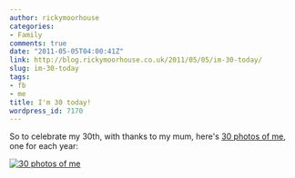 ```yaml
---
author: rickymoorhouse
categories:
- Family
comments: true
date: "2011-05-05T04:00:41Z"
link: http://blog.rickymoorhouse.co.uk/2011/05/05/im-30-today/
slug: im-30-today
tags:
- fb
- me
title: I'm 30 today!
wordpress_id: 7170
---
```


So to celebrate my 30th, with thanks to my mum, here's [30 photos of me](http://samespirit.net/ricky/0-30/), one for each year:


[![30 photos of me](http://rickymoorhouse.files.wordpress.com/2011/05/30photos.png?w=420&h=359)](http://samespirit.net/ricky/0-30/)

